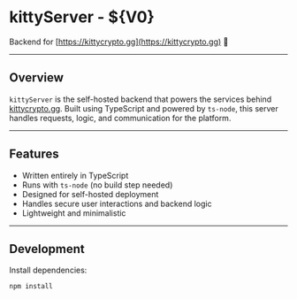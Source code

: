 # kittyServer - ${V0}

Backend for [https://kittycrypto.gg](https://kittycrypto.gg) 🐾

---

## Overview

`kittyServer` is the self-hosted backend that powers the services behind [kittycrypto.gg](https://kittycrypto.gg). Built using TypeScript and powered by `ts-node`, this server handles requests, logic, and communication for the platform.

---

## Features

- Written entirely in TypeScript
- Runs with `ts-node` (no build step needed)
- Designed for self-hosted deployment
- Handles secure user interactions and backend logic
- Lightweight and minimalistic

---

## Development

Install dependencies:

```bash
npm install
